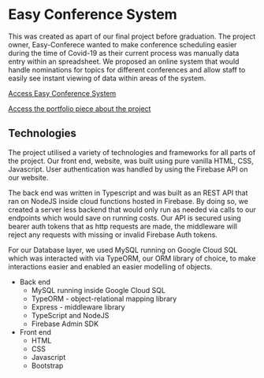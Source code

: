 #  Easy Conference System
This was created as apart of our final project before graduation. The project owner, Easy-Conferece wanted to make conference scheduling easier during the time of Covid-19 as their current process was manually data entry within an spreadsheet. We proposed an online system that would handle nominations for topics for different conferences and allow staff to easily see instant viewing of data within areas of the system. 

[Access Easy Conference System](https://easyconferencescheduling.web.app)

[Access the portfolio piece about the project](https://portfolium.com/pp/3FBBB6DF-4F50-4953-B888-FA0BA7A7A06D)

## Technologies
The project utilised a variety of technologies and frameworks for all parts of the project. Our front end, website, was built using pure vanilla HTML, CSS, Javascript. User authentication was handled by using the Firebase API on our website.

The back end was written in Typescript and was built as an REST API that ran on NodeJS inside cloud functions hosted in Firebase. By doing so, we created a server less backend that would only run as needed via calls to our endpoints which would save on running costs.  Our API is secured using bearer auth tokens that as http requests are made, the middleware will reject any requests with missing or invalid Firebase Auth tokens.

For our Database layer, we used MySQL running on Google Cloud SQL which was interacted with via TypeORM, our ORM library of choice, to make interactions easier and enabled an easier modelling of objects.

 - Back end
	 - MySQL running inside Google Cloud SQL
	 - TypeORM - object-relational mapping library
	 -  Express - middleware library
	 - TypeScript and NodeJS
	 - Firebase Admin SDK
 - Front end
	 - HTML
	 - CSS
	 - Javascript
	 - Bootstrap
